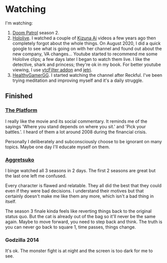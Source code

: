 # Watching

I'm watching:

1. [Doom Patrol](https://www.imdb.com/title/tt8416494/) season 2.
2. [Hololive](https://virtualyoutuber.fandom.com/wiki/Hololive). I watched a couple of [Kizuna Ai](https://en.wikipedia.org/wiki/Kizuna_AI) videos a few years ago then completely forgot about the whole things. On August 2020, I did a quick google to see what is going on with her channel and found out about the new company, VA changes... Youtube started to recommend me some Hololive clips; a few days later I began to watch them live. I like the detective, shark and princess; they're ok in my book. For better youtube viewing, I use [ytcFilter addon](https://addons.mozilla.org/en-US/firefox/addon/ytcfilter/) and [jetri](https://hololive.jetri.co/#/).
3. [HealthyGamerGG](https://www.youtube.com/channel/UClHVl2N3jPEbkNJVx-ItQIQ). I started watching the channel after Reckful. I've been trying meditation and improving myself and it's a daily struggle.

## Finished

### [The Platform](https://en.wikipedia.org/wiki/The_Platform_(film))

I really like the movie and its social commentary.
It reminds me of the sayings 'Where you stand depends on where you sit.' and 'Pick your battles.'.
I heard of them a lot around 2008 during the financial crisis.

Personally I deliberately and subconsciously choose to be ignorant on many topics.
Maybe one day I'll educate myself on them.

### [Aggretsuko](https://en.wikipedia.org/wiki/Aggretsuko)

I binge watched all 3 seasons in 2 days.
The first 2 seasons are great but the last one left me confused.

Every character is flawed and relatable.
They all did the best that they could even if they were bad decisions.
I understand their motives but that certainly doesn't make me like them any more, which isn't a bad thing in itself.

The season 3 finale kinda feels like reverting things back to the original status quo.
But the cat is already out of the bag so it'll never be the same again.
Maybe to move forward, you need to step back and think.
The truth is you can never go back to square 1, time passes, things change.

### Godzilla 2014

It's ok. The monster fight is at night and the screen is too dark for me to see.